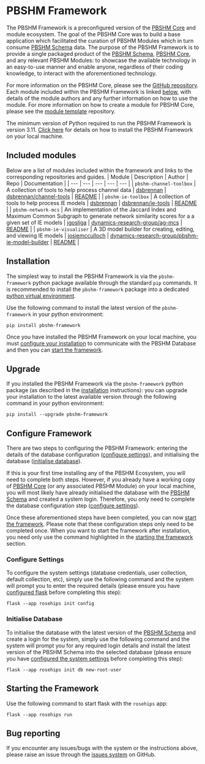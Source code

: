 # PBSHM Framework
The PBSHM Framework is a preconfigured version of the [PBSHM Core](https://github.com/dynamics-research-group/pbshm-flask-core) and module ecosystem. The goal of the PBSHM Core was to build a base application which facilitated the curation of PBSHM Modules which in turn consume [PBSHM Schema](https://github.com/dynamics-research-group/pbshm-schema) data. The purpose of the PBSHM Framework is to provide a single packaged product of the [PBSHM Schema](https://github.com/dynamics-research-group/pbshm-schema), [PBSHM Core](https://github.com/dynamics-research-group/pbshm-flask-core), and any relevant PBSHM Modules: to showcase the available technology in an easy-to-use manner and enable anyone, regardless of their coding knowledge, to interact with the aforementioned technology.

For more information on the PBSHM Core, please see the [GitHub repository](https://github.com/dynamics-research-group/pbshm-flask-core). Each module included within the PBSHM Framework is linked [below](#included-modules), with details of the module authors and any further information on how to use the module. For more information on how to create a module for PBSHM Core, please see the [module template](https://github.com/dynamics-research-group/pbshm-module-template) repository.

The minimum version of Python required to run the PBSHM Framework is version 3.11. [Click here](#installation) for details on how to install the PBSHM Framework on your local machine.

## Included modules
Below are a list of modules included within the framework and links to the corresponding repositories and guides.
| Module | Description | Author | Repo | Documentation |
| --- | --- | --- | --- | --- |
| `pbshm-channel-toolbox` | A collection of tools to help process channel data | [dsbrennan](https://github.com/dsbrennan) | [dsbrennan/channel-tools](https://github.com/dsbrennan/channel-tools) | [README](https://github.com/dsbrennan/channel-tools/blob/main/README.md) |
| `pbshm-ie-toolbox` | A collection of tools to help process IE models | [dsbrennan](https://github.com/dsbrennan) | [dsbrennan/ie-tools](https://github.com/dsbrennan/ie-tools) | [README](https://github.com/dsbrennan/ie-tools/blob/main/README.md) |
| `pbshm-network-mcs` | An implementation of the Jaccard Index and Maximum Common Subgraph to generate network similarity scores for a a given set of IE models | [jgosliga](https://github.com/jgosliga) | [dynamics-research-group/ag-mcs](https://github.com/dynamics-research-group/ag-mcs) | [README](https://github.com/dynamics-research-group/ag-mcs/blob/main/README.md) |
| `pbshm-ie-visualiser` | A 3D model builder for creating, editing, and viewing IE models | [josiemcculloch](https://github.com/josiemcculloch) | [dynamics-research-group/pbshm-ie-model-builder](https://github.com/dynamics-research-group/pbshm-ie-model-builder) | [README](https://github.com/dynamics-research-group/pbshm-ie-model-builder/blob/main/README.md) |

## Installation
The simplest way to install the PBSHM Framework is via the `pbshm-framework` python package available through the standard `pip` commands. It is recommended to install the `pbshm-framework` package into a dedicated [python virtual environment](https://docs.python.org/3/tutorial/venv.html).

Use the following command to install the latest version of the `pbshm-framework` in your python environment:
```
pip install pbshm-framework
```
Once you have installed the PBSHM Framework on your local machine, you must [configure your installation](#configure-framework) to communicate with the PBSHM Database and then you can [start the framework](#starting-the-framework).

## Upgrade
If you installed the PBSHM Framework via the `pbshm-framework` python package (as described in the [installation](#installation) instructions): you can upgrade your installation to the latest available version through the following command in your python environment:
```
pip install --upgrade pbshm-framework
```

## Configure Framework
There are two steps to configuring the PBSHM Framework: entering the details of the database configuration ([configure settings](#configure-settings)), and initialising the database ([initialise database](#initialise-database)). 

If this is your first time installing any of the PBSHM Ecosystem, you will need to complete both steps. However, if you already have a working copy of [PBSHM Core](https://github.com/dynamics-research-group/pbshm-flask-core) (or any associated PBSHM Module) on your local machine, you will most likely have already initialised the database with the [PBSHM Schema](https://github.com/dynamics-research-group/pbshm-schema) and created a system login. Therefore, you only need to complete the database configuration step ([configure settings](#configure-settings)). 

Once these aforementioned steps have been completed, you can now [start the framework](#starting-the-framework). Please note that these configuration steps only need to be completed once. When you want to start the framework after installation, you need only use the command highlighted in the [starting the framework](#starting-the-framework) section.

### Configure Settings
To configure the system settings (database credentials, user collection, default collection, etc), simply use the following command and the system will prompt you to enter the required details (please ensure you have [configured flask](#configure-flask) before completing this step):
```
flask --app rosehips init config
```

### Initialise Database
To initialise the database with the latest version of the [PBSHM Schema](https://github.com/dynamics-research-group/pbshm-schema) and create a login for the system, simply use the following command and the system will prompt you for any required login details and install the latest version of the PBSHM Schema into the selected database (please ensure you have [configured the system settings](#configure-settings) before completing this step):
```
flask --app rosehips init db new-root-user
```

## Starting the Framework
Use the following command to start flask with the `rosehips` app:
```
flask --app rosehips run
```

## Bug reporting
If you encounter any issues/bugs with the system or the instructions above, please raise an issue through the [issues system](https://github.com/dynamics-research-group/pbshm-framework/issues) on GitHub.